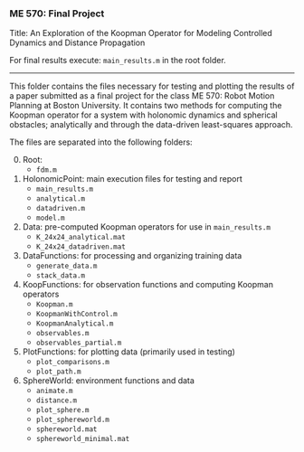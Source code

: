 ### ME 570: Final Project
Title: An Exploration of the Koopman Operator for Modeling Controlled Dynamics and Distance Propagation

For final results execute: ``main_results.m`` in the root folder.

___

This folder contains the files necessary for testing and plotting the results of a paper submitted as a final project for the class ME 570: Robot Motion Planning at Boston University. It contains two methods for computing the Koopman operator for a system with holonomic dynamics and spherical obstacles; analytically and through the data-driven least-squares approach.

The files are separated into the following folders:

0. Root:
	- ``fdm.m``
1. HolonomicPoint: main execution files for testing and report
    - ``main_results.m``
    - ``analytical.m``
    - ``datadriven.m``
    - ``model.m``
2. Data: pre-computed Koopman operators for use in ``main_results.m``
    - ``K_24x24_analytical.mat``
    - ``K_24x24_datadriven.mat``
3. DataFunctions: for processing and organizing training data
    - ``generate_data.m``
    - ``stack_data.m``
4. KoopFunctions: for observation functions and computing Koopman operators
    - ``Koopman.m``
    - ``KoopmanWithControl.m``
    - ``KoopmanAnalytical.m``
    - ``observables.m``
    - ``observables_partial.m``
5. PlotFunctions: for plotting data (primarily used in testing)
    - ``plot_comparisons.m``
    - ``plot_path.m``
6. SphereWorld: environment functions and data
    - ``animate.m``
    - ``distance.m``
    - ``plot_sphere.m``
    - ``plot_sphereworld.m``
    - ``sphereworld.mat``
    - ``sphereworld_minimal.mat``
